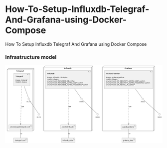 # How-To-Setup-Influxdb-Telegraf-And-Grafana-using-Docker-Compose
How To Setup Influxdb Telegraf And Grafana using Docker Compose


### Infrastructure model

![Infrastructure model](.infragenie/infrastructure_model.png)